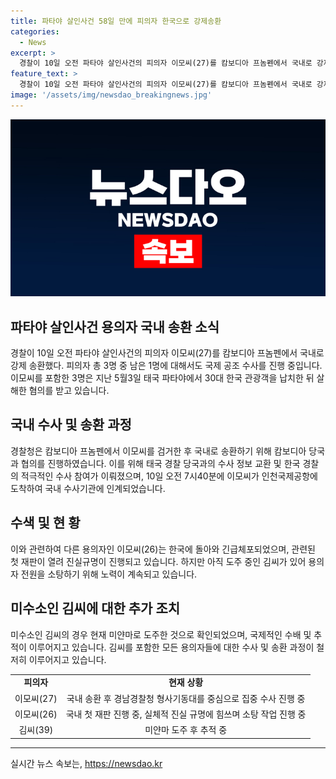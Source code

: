 ```yaml
---
title: 파타야 살인사건 58일 만에 피의자 한국으로 강제송환
categories:
  - News
excerpt: >
  경찰이 10일 오전 파타야 살인사건의 피의자 이모씨(27)를 캄보디아 프놈펜에서 국내로 강제 송환했다. 이씨 등 3명은 5월3일 파타야에서 한국 관광객을 납치하고 살해한 혐의를 받았으며, 이씨의 도주 후 검거까지의 과정과 현재까지의 수사 상황을 집중 조명한다. 해당 사건의 규명과 미봉책을 긴밀히 다루는 방식으로 사회적 주목을 받을 것으로 보인다.
feature_text: >
  경찰이 10일 오전 파타야 살인사건의 피의자 이모씨(27)를 캄보디아 프놈펜에서 국내로 강제 송환했다. 이씨 등 3명은 5월3일 파타야에서 한국 관광객을 납치하고 살해한 혐의를 받았으며, 이씨의 도주 후 검거까지의 과정과 현재까지의 수사 상황을 집중 조명한다. 해당 사건의 규명과 미봉책을 긴밀히 다루는 방식으로 사회적 주목을 받을 것으로 보인다.
image: '/assets/img/newsdao_breakingnews.jpg'
---
```


<p><img src="/assets/img/newsdao_breakingnews.jpg" alt="ontimetimes 속보" /></p>

<h2 data-ke-size="size26">파타야 살인사건 용의자 국내 송환 소식</h2>

<p data-ke-size="size16">경찰이 10일 오전 파타야 살인사건의 피의자 이모씨(27)를 캄보디아 프놈펜에서 국내로 강제 송환했다. 피의자 총 3명 중 남은 1명에 대해서도 국제 공조 수사를 진행 중입니다. 이모씨를 포함한 3명은 지난 5월3일 태국 파타야에서 30대 한국 관광객을 납치한 뒤 살해한 혐의를 받고 있습니다.</p>

<h2 data-ke-size="size26">국내 수사 및 송환 과정</h2>

<p data-ke-size="size16">경찰청은 캄보디아 프놈펜에서 이모씨를 검거한 후 국내로 송환하기 위해 캄보디아 당국과 협의를 진행하였습니다. 이를 위해 태국 경찰 당국과의 수사 정보 교환 및 한국 경찰의 적극적인 수사 참여가 이뤄졌으며, 10일 오전 7시40분에 이모씨가 인천국제공항에 도착하여 국내 수사기관에 인계되었습니다.</p>

<h2 data-ke-size="size26">수색 및 현 황</h2>

<p data-ke-size="size16">이와 관련하여 다른 용의자인 이모씨(26)는 한국에 돌아와 긴급체포되었으며, 관련된 첫 재판이 열려 진실규명이 진행되고 있습니다. 하지만 아직 도주 중인 김씨가 있어 용의자 전원을 소탕하기 위해 노력이 계속되고 있습니다.</p>

<h2 data-ke-size="size26">미수소인 김씨에 대한 추가 조치</h2>

<p data-ke-size="size16">미수소인 김씨의 경우 현재 미얀마로 도주한 것으로 확인되었으며, 국제적인 수배 및 추적이 이루어지고 있습니다. 김씨를 포함한 모든 용의자들에 대한 수사 및 송환 과정이 철저히 이루어지고 있습니다.</p>

<table>
    <tbody>
        <tr>
            <td style="text-align: center; height: 17px;"><b>피의자</b></td>
            <td style="text-align: center; height: 17px;"><b>현재 상황</b></td>
        </tr>
        <tr>
            <td style="text-align: center; height: 17px;">이모씨(27)</td>
            <td style="text-align: center; height: 17px;">국내 송환 후 경남경찰청 형사기동대를 중심으로 집중 수사 진행 중</td>
        </tr>
        <tr>
            <td style="text-align: center; height: 17px;">이모씨(26)</td>
            <td style="text-align: center; height: 17px;">국내 첫 재판 진행 중, 실체적 진실 규명에 힘쓰며 소탕 작업 진행 중</td>
        </tr>
        <tr>
            <td style="text-align: center; height: 17px;">김씨(39)</td>
            <td style="text-align: center; height: 17px;">미얀마 도주 후 추적 중</td>
        </tr>
    </tbody>
</table>

<p><hr data-ke-size="size26"></p>
실시간 뉴스 속보는, <a href="https://newsdao.kr" rel="dofollow">https://newsdao.kr</a>


